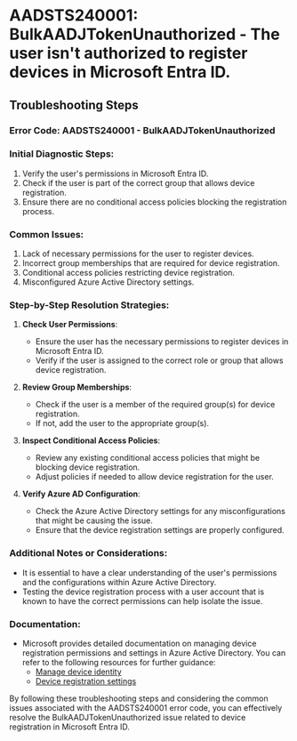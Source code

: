 
# AADSTS240001: BulkAADJTokenUnauthorized - The user isn't authorized to register devices in Microsoft Entra ID.


## Troubleshooting Steps
### Error Code: AADSTS240001 - BulkAADJTokenUnauthorized

### Initial Diagnostic Steps:
1. Verify the user's permissions in Microsoft Entra ID.
2. Check if the user is part of the correct group that allows device registration.
3. Ensure there are no conditional access policies blocking the registration process.

### Common Issues:
1. Lack of necessary permissions for the user to register devices.
2. Incorrect group memberships that are required for device registration.
3. Conditional access policies restricting device registration.
4. Misconfigured Azure Active Directory settings.

### Step-by-Step Resolution Strategies:
1. **Check User Permissions**:
   - Ensure the user has the necessary permissions to register devices in Microsoft Entra ID.
   - Verify if the user is assigned to the correct role or group that allows device registration.

2. **Review Group Memberships**:
   - Check if the user is a member of the required group(s) for device registration.
   - If not, add the user to the appropriate group(s).

3. **Inspect Conditional Access Policies**:
   - Review any existing conditional access policies that might be blocking device registration.
   - Adjust policies if needed to allow device registration for the user.

4. **Verify Azure AD Configuration**:
   - Check the Azure Active Directory settings for any misconfigurations that might be causing the issue.
   - Ensure that the device registration settings are properly configured.

### Additional Notes or Considerations:
- It is essential to have a clear understanding of the user's permissions and the configurations within Azure Active Directory.
- Testing the device registration process with a user account that is known to have the correct permissions can help isolate the issue.

### Documentation:
- Microsoft provides detailed documentation on managing device registration permissions and settings in Azure Active Directory. You can refer to the following resources for further guidance:
  - [Manage device identity](https://docs.microsoft.com/en-us/azure/active-directory/devices/)
  - [Device registration settings](https://docs.microsoft.com/en-us/azure/active-directory/devices/overview)
  
By following these troubleshooting steps and considering the common issues associated with the AADSTS240001 error code, you can effectively resolve the BulkAADJTokenUnauthorized issue related to device registration in Microsoft Entra ID.